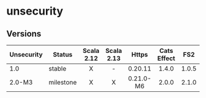 # unsecurity

## Versions

|Unsecurity| Status    | Scala 2.12 | Scala 2.13 | Https     | Cats Effect | FS2      |
| ---------| ----------|:----------:|:----------:|:---------:|:-----------:|:--------:|
| 1.0      | stable    |    X       |      -     | 0.20.11   | 1.4.0       | 1.0.5    |
| 2.0-M3   | milestone |    X       |      X     | 0.21.0-M6 | 2.0.0       | 2.1.0    |
